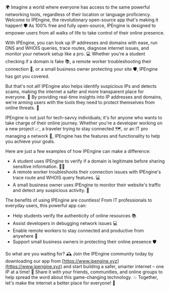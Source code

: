 🌍 Imagine a world where everyone has access to the same powerful networking tools, regardless of their location or language proficiency. Welcome to IPEngine, the revolutionary open-source app that's making it happen! 🛡️ As 100% free and fully open-source, IPEngine is designed to empower users from all walks of life to take control of their online presence.

With IPEngine, you can look up IP addresses and domains with ease, run DNS and WHOIS queries, trace routes, diagnose internet issues, and monitor your network setup like a pro. 💻 Whether you're a student checking if a domain is fake 📚, a remote worker troubleshooting their connection 🏢, or a small business owner protecting your site 🛡️, IPEngine has got you covered.

But that's not all! IPEngine also helps identify suspicious IPs and detects scams, making the internet a safer and more transparent place for everyone. 💪 By providing real-time insights into IP addresses and domains, we're arming users with the tools they need to protect themselves from online threats. 🚀

IPEngine is not just for tech-savvy individuals; it's for anyone who wants to take charge of their online journey. Whether you're a developer working on a new project 📈, a traveler trying to stay connected 🗺️, or an IT pro managing a network 🤖, IPEngine has the features and functionality to help you achieve your goals.

Here are just a few examples of how IPEngine can make a difference:

* A student uses IPEngine to verify if a domain is legitimate before sharing sensitive information. 👨‍🎓
* A remote worker troubleshoots their connection issues with IPEngine's trace route and WHOIS query features. 💻
* A small business owner uses IPEngine to monitor their website's traffic and detect any suspicious activity. 🏢

The benefits of using IPEngine are countless! From IT professionals to everyday users, this powerful app can:

* Help students verify the authenticity of online resources 📚
* Assist developers in debugging network issues 💻
* Enable remote workers to stay connected and productive from anywhere 🏢
* Support small business owners in protecting their online presence 🛡️

So what are you waiting for? 🕰️ Join the IPEngine community today by downloading our app from [https://www.ipengine.xyz](https://www.ipengine.xyz) and start building a safer, smarter internet – one IP at a time! 🔋 Share it with your friends, communities, and online groups to help spread the word about this game-changing technology. 💥 Together, let's make the internet a better place for everyone! 🌟